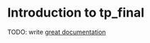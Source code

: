 # Introduction to tp_final

TODO: write [great documentation](http://jacobian.org/writing/what-to-write/)
